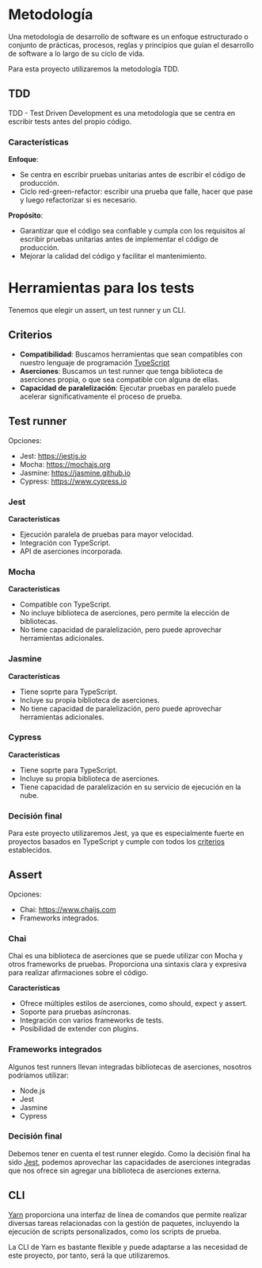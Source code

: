 # Metodología
Una metodología de desarrollo de software es un enfoque estructurado o conjunto
de prácticas, procesos, reglas y principios que guían el desarrollo de software
a lo largo de su ciclo de vida.

Para esta proyecto utilizaremos la metodología TDD.

## TDD
TDD - Test Driven Development es una metodología que se centra en escribir
tests antes del propio código.

### Características
**Enfoque**:
- Se centra en escribir pruebas unitarias antes de escribir el código de
producción.
- Ciclo red-green-refactor: escribir una prueba que falle, hacer que pase y
luego refactorizar si es necesario.

**Propósito**:
- Garantizar que el código sea confiable y cumpla con los requisitos al
escribir pruebas unitarias antes de implementar el código de producción.
- Mejorar la calidad del código y facilitar el mantenimiento.


# Herramientas para los tests
Tenemos que elegir un assert, un test runner y un CLI.

## Criterios
- **Compatibilidad**: Buscamos herramientas que sean compatibles con nuestro
lenguaje de programación [TypeScript](../iv.yaml)
- **Aserciones**: Buscamos un test runner que tenga biblioteca de aserciones
propia, o que sea compatible con alguna de ellas.
- **Capacidad de paralelización**: Ejecutar pruebas en paralelo puede acelerar
significativamente el proceso de prueba.


## Test runner
Opciones:
* Jest: https://jestjs.io
* Mocha: https://mochajs.org
* Jasmine: https://jasmine.github.io
* Cypress: https://www.cypress.io

### Jest
**Características**
* Ejecución paralela de pruebas para mayor velocidad.
* Integración con TypeScript.
* API de aserciones incorporada.

### Mocha
**Características**
* Compatible con TypeScript.
* No incluye biblioteca de aserciones, pero permite la elección de bibliotecas.
* No tiene capacidad de paralelización, pero puede aprovechar herramientas
adicionales.

### Jasmine
**Características**
* Tiene soprte para TypeScript.
* Incluye su propia biblioteca de aserciones.
* No tiene capacidad de paralelización, pero puede aprovechar herramientas
adicionales.

### Cypress
**Características**
* Tiene soprte para TypeScript.
* Incluye su propia biblioteca de aserciones.
* Tiene capacidad de paralelización en su servicio de ejecución en la nube.

### Decisión final
Para este proyecto utilizaremos Jest, ya que es especialmente fuerte en
proyectos basados en TypeScript y cumple con todos los
[criterios](#criterios-1) establecidos.


## Assert
Opciones:
* Chai: https://www.chaijs.com
* Frameworks integrados.

### Chai
Chai es una biblioteca de aserciones que se puede utilizar con Mocha y otros
frameworks de pruebas. Proporciona una sintaxis clara y expresiva para realizar
afirmaciones sobre el código.

**Características**
* Ofrece múltiples estilos de aserciones, como should, expect y assert.
* Soporte para pruebas asíncronas.
* Integración con varios frameworks de tests.
* Posibilidad de extender con plugins.

### Frameworks integrados
Algunos test runners llevan integradas bibliotecas de aserciones, nosotros
podríamos utilizar:
- Node.js
- Jest
- Jasmine
- Cypress

### Decisión final
Debemos tener en cuenta el test runner elegido. Como la decisión final ha sido
[Jest](#jest), podemos aprovechar las capacidades de aserciones integradas que
nos ofrece sin agregar una biblioteca de aserciones externa.

## CLI
[Yarn](gestor_dependencias.md) proporciona una interfaz de línea de comandos
que permite realizar diversas tareas relacionadas con la gestión de paquetes,
incluyendo la ejecución de scripts personalizados, como los scripts de prueba.

La CLI de Yarn es bastante flexible y puede adaptarse a las necesidad de este
proyecto, por tanto, será la que utilizaremos.